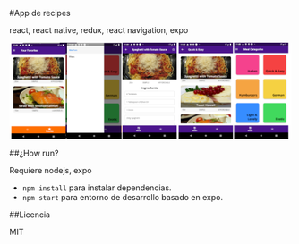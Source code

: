 #App de recipes

react, react native, redux, react navigation, expo

![captura de la app](./assets/recipes.png)

##¿How run?

Requiere nodejs, expo

* `npm install` para instalar dependencias.
* `npm start` para entorno de desarrollo basado en expo.

##Licencia 

MIT